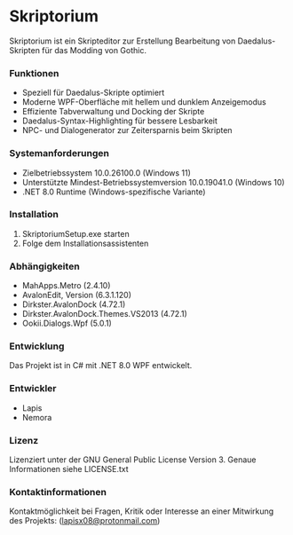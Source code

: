 # Skriptorium

Skriptorium ist ein Skripteditor zur Erstellung Bearbeitung von Daedalus-Skripten für das Modding von Gothic.





### Funktionen

* Speziell für Daedalus-Skripte optimiert
* Moderne WPF-Oberfläche mit hellem und dunklem Anzeigemodus
* Effiziente Tabverwaltung und Docking der Skripte
* Daedalus-Syntax-Highlighting für bessere Lesbarkeit
* NPC- und Dialogenerator zur Zeitersparnis beim Skripten





### Systemanforderungen

* Zielbetriebssystem 10.0.26100.0 (Windows 11)
* Unterstützte Mindest-Betriebssystemversion 10.0.19041.0 (Windows 10)
* .NET 8.0 Runtime (Windows-spezifische Variante)





### Installation

1. SkriptoriumSetup.exe starten
2. Folge dem Installationsassistenten





### Abhängigkeiten

* MahApps.Metro (2.4.10)
* AvalonEdit, Version (6.3.1.120)
* Dirkster.AvalonDock (4.72.1)
* Dirkster.AvalonDock.Themes.VS2013 (4.72.1)
* Ookii.Dialogs.Wpf (5.0.1)





### Entwicklung

Das Projekt ist in C# mit .NET 8.0 WPF entwickelt.





### Entwickler

* Lapis
* Nemora





### Lizenz

Lizenziert unter der GNU General Public License Version 3. Genaue Informationen siehe LICENSE.txt





### Kontaktinformationen

Kontaktmöglichkeit bei Fragen, Kritik oder Interesse an einer Mitwirkung des Projekts: (lapisx08@protonmail.com)

